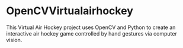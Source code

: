 # OpenCVVirtualairhockey
This Virtual Air Hockey project uses OpenCV and Python to create an interactive air hockey game controlled by hand gestures via computer vision. 
